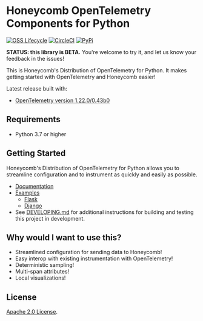 # Honeycomb OpenTelemetry Components for Python

[![OSS Lifecycle](https://img.shields.io/osslifecycle/honeycombio/honeycomb-opentelemetry-python)](https://github.com/honeycombio/home/blob/main/honeycomb-oss-lifecycle-and-practices.md)
[![CircleCI](https://circleci.com/gh/honeycombio/honeycomb-opentelemetry-python.svg?style=shield)](https://circleci.com/gh/honeycombio/honeycomb-opentelemetry-python)
[![PyPi](https://img.shields.io/pypi/v/honeycomb-opentelemetry)](https://pypi.org/project/honeycomb-opentelemetry/)

**STATUS: this library is BETA.**
You're welcome to try it, and let us know your feedback in the issues!

This is Honeycomb's Distribution of OpenTelemetry for Python.
It makes getting started with OpenTelemetry and Honeycomb easier!

Latest release built with:

- [OpenTelemetry version 1.22.0/0.43b0](https://github.com/open-telemetry/opentelemetry-python/releases/tag/v1.22.0)

## Requirements

- Python 3.7 or higher

## Getting Started

Honeycomb's Distribution of OpenTelemetry for Python allows you to streamline configuration and to instrument as quickly and easily as possible.

- [Documentation](https://docs.honeycomb.io/getting-data-in/opentelemetry/python/)
- [Examples](/examples/)
  - [Flask](/examples/hello-world-flask/)
  - [Django](/examples/hello-world-django/)
- See [DEVELOPING.md](/DEVELOPING.md) for additional instructions for building and testing this project in development.

## Why would I want to use this?

- Streamlined configuration for sending data to Honeycomb!
- Easy interop with existing instrumentation with OpenTelemetry!
- Deterministic sampling!
- Multi-span attributes!
- Local visualizations!

## License

[Apache 2.0 License](./LICENSE).
